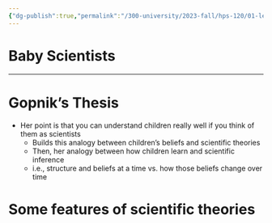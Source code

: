 ```yaml
---
{"dg-publish":true,"permalink":"/300-university/2023-fall/hps-120/01-lecture-notes/01-baby-scientists/","created":"2023-10-17T23:18:19.366-04:00","updated":"2023-10-18T01:53:14.947-04:00"}
---
```


# Baby Scientists

---

# Gopnik’s Thesis

- Her point is that you can understand children really well if you think of them as scientists
    - Builds this analogy between children’s beliefs and scientific theories
    - Then, her analogy between how children learn and scientific inference
    - i.e., structure and beliefs at a time vs. how those beliefs change over time

# Some features of scientific theories